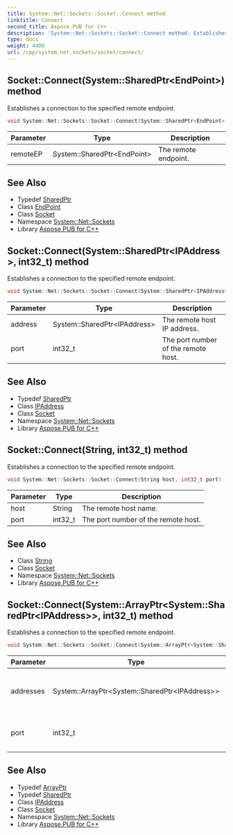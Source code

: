 ```yaml
---
title: System::Net::Sockets::Socket::Connect method
linktitle: Connect
second_title: Aspose.PUB for C++
description: 'System::Net::Sockets::Socket::Connect method. Establishes a connection to the specified remote endpoint in C++.'
type: docs
weight: 4400
url: /cpp/system.net.sockets/socket/connect/
---
```

## Socket::Connect(System::SharedPtr\<EndPoint\>) method


Establishes a connection to the specified remote endpoint.

```cpp
void System::Net::Sockets::Socket::Connect(System::SharedPtr<EndPoint> remoteEP)
```


| Parameter | Type | Description |
| --- | --- | --- |
| remoteEP | System::SharedPtr\<EndPoint\> | The remote endpoint. |

## See Also

* Typedef [SharedPtr](../../../system/sharedptr/)
* Class [EndPoint](../../../system.net/endpoint/)
* Class [Socket](../)
* Namespace [System::Net::Sockets](../../)
* Library [Aspose.PUB for C++](../../../)
## Socket::Connect(System::SharedPtr\<IPAddress\>, int32_t) method


Establishes a connection to the specified remote endpoint.

```cpp
void System::Net::Sockets::Socket::Connect(System::SharedPtr<IPAddress> address, int32_t port)
```


| Parameter | Type | Description |
| --- | --- | --- |
| address | System::SharedPtr\<IPAddress\> | The remote host IP address. |
| port | int32_t | The port number of the remote host. |

## See Also

* Typedef [SharedPtr](../../../system/sharedptr/)
* Class [IPAddress](../../../system.net/ipaddress/)
* Class [Socket](../)
* Namespace [System::Net::Sockets](../../)
* Library [Aspose.PUB for C++](../../../)
## Socket::Connect(String, int32_t) method


Establishes a connection to the specified remote endpoint.

```cpp
void System::Net::Sockets::Socket::Connect(String host, int32_t port)
```


| Parameter | Type | Description |
| --- | --- | --- |
| host | String | The remote host name. |
| port | int32_t | The port number of the remote host. |

## See Also

* Class [String](../../../system/string/)
* Class [Socket](../)
* Namespace [System::Net::Sockets](../../)
* Library [Aspose.PUB for C++](../../../)
## Socket::Connect(System::ArrayPtr\<System::SharedPtr\<IPAddress\>\>, int32_t) method


Establishes a connection to the specified remote endpoint.

```cpp
void System::Net::Sockets::Socket::Connect(System::ArrayPtr<System::SharedPtr<IPAddress>> addresses, int32_t port)
```


| Parameter | Type | Description |
| --- | --- | --- |
| addresses | System::ArrayPtr\<System::SharedPtr\<IPAddress\>\> | The IP addresses of the remote host. |
| port | int32_t | The port number of the remote host. |

## See Also

* Typedef [ArrayPtr](../../../system/arrayptr/)
* Typedef [SharedPtr](../../../system/sharedptr/)
* Class [IPAddress](../../../system.net/ipaddress/)
* Class [Socket](../)
* Namespace [System::Net::Sockets](../../)
* Library [Aspose.PUB for C++](../../../)
